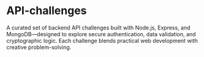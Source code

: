 # API-challenges
A curated set of backend API challenges built with Node.js, Express, and MongoDB—designed to explore secure authentication, data validation, and cryptographic logic. Each challenge blends practical web development with creative problem-solving.
